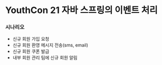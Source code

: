 # YouthCon 21 자바 스프링의 이벤트 처리 #



### 시나리오 ###
- 신규 회원 가입 요청
- 신규 회원 환영 메시지 전송(sms, email)
- 신규 회원 쿠폰 발급
- 내부 회원 관리 팀에 신규 회원 알림
